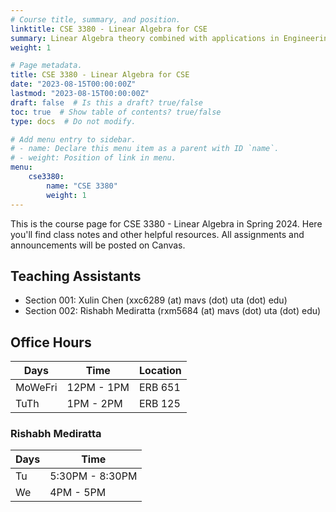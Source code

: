```yaml
---
# Course title, summary, and position.
linktitle: CSE 3380 - Linear Algebra for CSE
summary: Linear Algebra theory combined with applications in Engineering and Computer Science.
weight: 1

# Page metadata.
title: CSE 3380 - Linear Algebra for CSE
date: "2023-08-15T00:00:00Z"
lastmod: "2023-08-15T00:00:00Z"
draft: false  # Is this a draft? true/false
toc: true  # Show table of contents? true/false
type: docs  # Do not modify.

# Add menu entry to sidebar.
# - name: Declare this menu item as a parent with ID `name`.
# - weight: Position of link in menu.
menu:
    cse3380:
        name: "CSE 3380"
        weight: 1
---
```


This is the course page for CSE 3380 - Linear Algebra in Spring 2024. Here you'll find class notes and other helpful resources. All assignments and announcements will be posted on Canvas.

## Teaching Assistants

- Section 001: Xulin Chen (xxc6289 (at) mavs (dot) uta (dot) edu)
- Section 002: Rishabh Mediratta (rxm5684 (at) mavs (dot) uta (dot) edu)

## Office Hours
| Days    | Time       | Location |
| ------- | ---------- | -------- |
| MoWeFri | 12PM - 1PM | ERB 651  |
| TuTh    | 1PM - 2PM  | ERB 125  |

### Rishabh Mediratta
| Days | Time       | 
| ---- | ---------- | 
| Tu   | 5:30PM - 8:30PM |
| We   | 4PM - 5PM  |